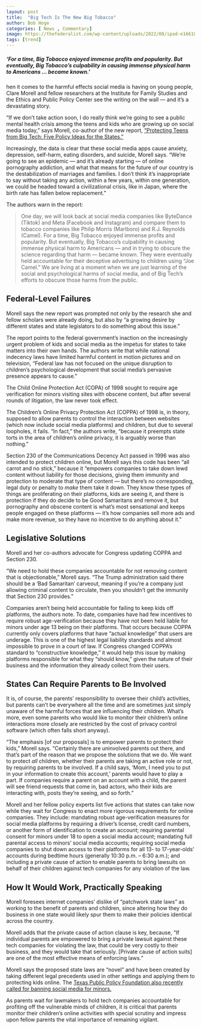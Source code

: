 ```yaml
---
layout: post
title:  "Big Tech Is The New Big Tobacco"
author: Bob Hoge
categories: [ News , Commentary]
image: https://thefederalist.com/wp-content/uploads/2022/08/ipad-e1661897942747-1200x675.jpg
tags: [trend]
---
```

##### ‘For a time, Big Tobacco enjoyed immense profits and popularity. But eventually, Big Tobacco’s culpability in causing immense physical harm to Americans … became known.’
hen it comes to the harmful effects social media is having on young people, Clare Morell and fellow researchers at the Institute for Family Studies and the Ethics and Public Policy Center see the writing on the wall — and it’s a devastating story.

“If we don’t take action soon, I do really think we’re going to see a public mental health crisis among the teens and kids who are growing up on social media today,” says Morell, co-author of the new report, [“Protecting Teens from Big Tech: Five Policy Ideas for the States.”](https://www.aei.org/op-eds/protecting-teens-from-big-tech-five-policy-ideas-for-states/)

Increasingly, the data is clear that these social media apps cause anxiety, depression, self-harm, eating disorders, and suicide, Morell says. “We’re going to see an epidemic — and it’s already starting — of online pornography addiction, and what that means for the future of our country is the destabilization of marriages and families. I don’t think it’s inappropriate to say without taking any action, within a few years, within one generation, we could be headed toward a civilizational crisis, like in Japan, where the birth rate has fallen below replacement.”

The authors warn in the report:

> One day, we will look back at social media companies like ByteDance (Tiktok) and Meta (Facebook and Instagram) and compare them to tobacco companies like Philip Morris (Marlboro) and R.J. Reynolds (Camel). For a time, Big Tobacco enjoyed immense profits and popularity. But eventually, Big Tobacco’s culpability in causing immense physical harm to Americans — and in trying to obscure the science regarding that harm — became known. They were eventually held accountable for their deceptive advertising to children using “Joe Camel.” We are living at a moment when we are just learning of the social and psychological harms of social media, and of Big Tech’s efforts to obscure those harms from the public.

## Federal-Level Failures

Morell says the new report was prompted not only by the research she and fellow scholars were already doing, but also by “a growing desire by different states and state legislators to do something about this issue.”

The report points to the federal government’s inaction on the increasingly urgent problem of kids and social media as the impetus for states to take matters into their own hands. The authors write that while national indecency laws have limited harmful content in motion pictures and on television, “Federal law has not focused on the unique disruption to children’s psychological development that social media’s pervasive presence appears to cause.”

The Child Online Protection Act (COPA) of 1998 sought to require age verification for minors visiting sites with obscene content, but after several rounds of litigation, the law never took effect.

The Children’s Online Privacy Protection Act (COPPA) of 1998 is, in theory, supposed to allow parents to control the interaction between websites (which now include social media platforms) and children, but due to several loopholes, it fails. “In fact,” the authors write, “because it preempts state torts in the area of children’s online privacy, it is arguably worse than nothing.”

Section 230 of the Communications Decency Act passed in 1996 was also intended to protect children online, but Morell says this code has been “all carrot and no stick,” because it “empowers companies to take down lewd content without liability for those decisions, giving them immunity and protection to moderate that type of content — but there’s no corresponding, legal duty or penalty to _make_ them take it down. They know these types of things are proliferating on their platforms, kids are seeing it, and there is protection if they do decide to be Good Samaritans and remove it, but pornography and obscene content is what’s most sensational and keeps people engaged on these platforms — it’s how companies sell more ads and make more revenue, so they have no incentive to do anything about it.”

## Legislative Solutions

Morell and her co-authors advocate for Congress updating COPPA and Section 230.

“We need to hold these companies accountable for not removing content that is objectionable,” Morell says. “The Trump administration said there should be a ‘Bad Samaritan’ carveout, meaning if you’re a company just allowing criminal content to circulate, then you shouldn’t get the immunity that Section 230 provides.”

Companies aren’t being held accountable for failing to keep kids off platforms, the authors note. To date, companies have had few incentives to require robust age-verification because they have not been held liable for minors under age 13 being on their platforms. That occurs because COPPA currently only covers platforms that have “actual knowledge” that users are underage. This is one of the highest legal liability standards and almost impossible to prove in a court of law. If Congress changed COPPA’s standard to “constructive knowledge,” it would help this issue by making platforms responsible for what they “should know,” given the nature of their business and the information they already collect from their users.

## States Can Require Parents to Be Involved

It is, of course, the parents’ responsibility to oversee their child’s activities, but parents can’t be everywhere all the time and are sometimes just simply unaware of the harmful forces that are influencing their children. What’s more, even some parents who would like to monitor their children’s online interactions more closely are restricted by the cost of privacy control software (which often falls short anyway).

“The emphasis [of our proposals] is to empower parents to protect their kids,” Morell says. “Certainly there are uninvolved parents out there, and that’s part of the reason that we propose the solutions that we do. We want to protect _all_ children, whether their parents are taking an active role or not, by requiring parents to be involved. If a child says, ‘Mom, I need you to put in your information to create this account,’ parents would have to play a part. If companies require a parent on an account with a child, the parent will see friend requests that come in, bad actors, who their kids are interacting with, posts they’re seeing, and so forth.”

Morell and her fellow policy experts list five actions that states can take now while they wait for Congress to enact more rigorous requirements for online companies. They include: mandating robust age-verification measures for social media platforms by requiring a driver’s license, credit card numbers, or another form of identification to create an account; requiring parental consent for minors under 18 to open a social media account; mandating full parental access to minors’ social media accounts; requiring social media companies to shut down access to their platforms for all 13- to 17-year-olds’ accounts during bedtime hours (generally 10:30 p.m. – 6:30 a.m.); and including a private cause of action to enable parents to bring lawsuits on behalf of their children against tech companies for any violation of the law.

## How It Would Work, Practically Speaking

Morell foresees internet companies’ dislike of “patchwork state laws” as working to the benefit of parents and children, since altering how they do business in one state would likely spur them to make their policies identical across the country.

Morell adds that the private cause of action clause is key, because, “If individual parents are empowered to bring a private lawsuit against these tech companies for violating the law, that could be very costly to their business, and they would take that seriously. [Private cause of action suits] are one of the most effective means of enforcing laws.”

Morell says the proposed state laws are “novel” and have been created by taking different legal precedents used in other settings and applying them to protecting kids online. The [Texas Public Policy Foundation also recently called for banning social media for minors.](https://www.texaspolicy.com/why-texas-should-ban-social-media-for-minors/)

As parents wait for lawmakers to hold tech companies accountable for profiting off the vulnerable minds of children, it is critical that parents monitor their children’s online activities with special scrutiny and impress upon fellow parents the vital importance of remaining vigilant.
<!--stackedit_data:
eyJoaXN0b3J5IjpbMTQ5Njc3MTU3MSw2NDEzNjY0M119
-->